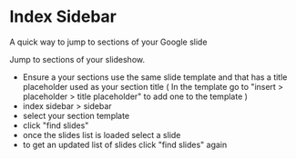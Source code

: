 # Index Sidebar
A quick way to jump to sections of your Google slide

Jump to sections of your slideshow.
- Ensure a your sections use the same slide template and that has a title placeholder used as your section title
( In the template go to "insert > placeholder > title placeholder" to add one to the template )
- index sidebar > sidebar
- select your section template
- click "find slides"
- once the slides list is loaded select a slide
- to get an updated list of slides click "find slides" again
